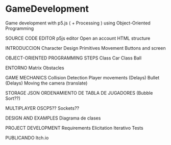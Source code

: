# GameDevelopment

Game development with p5.js ( + Processing ) using Object-Oriented Programming 

SOURCE CODE EDITOR
  p5js editor
  Open an account
  HTML structure
  
  INTRODUCCION 
  Character Design
  Primitives Movement
  Buttons and screen
  
  OBJECT-ORIENTED PROGRAMMING STEPS
  Class Car
  Class Ball
  
  ENTORNO
  Matrix
  Obstacles
  
  GAME MECHANICS
  Collision Detection
  Player movements (Delays)
  Bullet (Delays)
  Moving the camera (translate)
  
  STORAGE
  JSON
  ORDENAMIENTO DE TABLA DE JUGADORES (Bubble Sort??)
  
  MULTIPLAYER
  OSCP5??
  Sockets??
  
  DESIGN AND EXAMPLES
  Diagrama de clases
  
  PROJECT DEVELOPMENT
  Requirements Elicitation
  Iterativo
  Tests
  
  PUBLICANDO
  Itch.io
